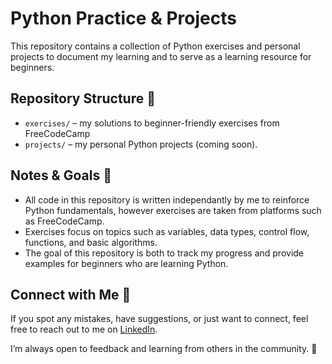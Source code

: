 # Python Practice & Projects

This repository contains a collection of Python exercises and personal projects to document my learning and to serve as a learning resource for beginners. 

## Repository Structure 📁

- `exercises/` – my solutions to beginner-friendly exercises from FreeCodeCamp  
- `projects/` – my personal Python projects (coming soon).

## Notes & Goals 📝

- All code in this repository is written independantly by me to reinforce Python fundamentals, however exercises are taken from platforms such as FreeCodeCamp.  
- Exercises focus on topics such as variables, data types, control flow, functions, and basic algorithms.  
- The goal of this repository is both to track my progress and provide examples for beginners who are learning Python.

## Connect with Me 🔗

If you spot any mistakes, have suggestions, or just want to connect, feel free to reach out to me on [LinkedIn](https://www.linkedin.com/in/hasankamran1/). 

I’m always open to feedback and learning from others in the community. 🙂
